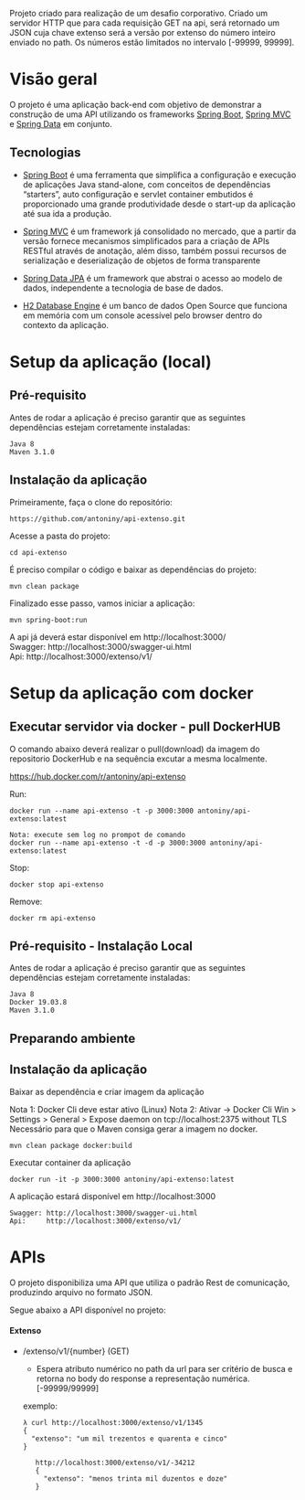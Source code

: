 Projeto criado para realização de um desafio corporativo. Criado um servidor HTTP que para cada requisição GET na api, será retornado um JSON cuja chave extenso será a versão por extenso do número inteiro enviado no path. Os números estão limitados no intervalo [-99999, 99999].

# Visão geral

O projeto é uma aplicação back-end com objetivo de demonstrar a construção de uma API utilizando os frameworks [Spring Boot](https://projects.spring.io/spring-boot), [Spring MVC](https://docs.spring.io/spring/docs/current/spring-framework-reference/html/mvc.html) e [Spring Data](http://projects.spring.io/spring-data) em conjunto.

## Tecnologias

- [Spring Boot](https://projects.spring.io/spring-boot) é uma ferramenta que simplifica a configuração e execução de aplicações Java stand-alone,  com conceitos de dependências “starters”, auto configuração e servlet container embutidos é proporcionado uma grande produtividade desde o start-up da aplicação até sua ida a produção.
 
- [Spring MVC](https://docs.spring.io/spring/docs/current/spring-framework-reference/html/mvc.html) é um framework já consolidado no mercado, que a partir da versão fornece mecanismos simplificados para a criação de APIs RESTful através de anotação, além disso, também possui recursos de serialização e deserialização de objetos de forma transparente 
 
- [Spring Data JPA](https://spring.io/projects/spring-data-jpa) é um framework que abstrai o acesso ao modelo de dados, independente a tecnologia de base de dados.

- [H2 Database Engine](https://www.h2database.com/) é um banco de dados Open Source que funciona em memória com um console acessível pelo browser dentro do contexto da aplicação. 

 
# Setup da aplicação (local)

## Pré-requisito

Antes de rodar a aplicação é preciso garantir que as seguintes dependências estejam corretamente instaladas:
```
Java 8
Maven 3.1.0
```

## Instalação da aplicação 

Primeiramente, faça o clone do repositório:
```
https://github.com/antoniny/api-extenso.git
```
Acesse a pasta do projeto:
```
cd api-extenso
```
É preciso compilar o código e baixar as dependências do projeto:
```
mvn clean package
```
Finalizado esse passo, vamos iniciar a aplicação:
```
mvn spring-boot:run
```

A api já deverá estar disponível em http://localhost:3000/ \
Swagger: http://localhost:3000/swagger-ui.html \
Api:     http://localhost:3000/extenso/v1/ 


# Setup da aplicação com docker


## Executar servidor via docker - pull DockerHUB 

O comando abaixo deverá realizar o pull(download) da imagem do repositorio DockerHub e na sequência excutar a mesma localmente.

https://hub.docker.com/r/antoniny/api-extenso

Run:
```
docker run --name api-extenso -t -p 3000:3000 antoniny/api-extenso:latest

Nota: execute sem log no prompot de comando
docker run --name api-extenso -t -d -p 3000:3000 antoniny/api-extenso:latest
```
Stop:
```
docker stop api-extenso
```

Remove:
```
docker rm api-extenso
```


## Pré-requisito - Instalação Local

Antes de rodar a aplicação é preciso garantir que as seguintes dependências estejam corretamente instaladas:

```
Java 8
Docker 19.03.8 
Maven 3.1.0 
```

## Preparando ambiente

## Instalação da aplicação

Baixar as dependência e criar imagem da aplicação

Nota 1: Docker Cli deve estar ativo (Linux)
Nota 2: Ativar -> Docker Cli Win > Settings > General > Expose daemon on tcp://localhost:2375 without TLS 
Necessário para que o Maven consiga gerar a imagem no docker.
```
mvn clean package docker:build
```

Executar container da aplicação

```
docker run -it -p 3000:3000 antoniny/api-extenso:latest
```

A aplicação estará disponível em http://localhost:3000
```
Swagger: http://localhost:3000/swagger-ui.html
Api:     http://localhost:3000/extenso/v1/
```

# APIs

O projeto disponibiliza uma API que utiliza o padrão Rest de comunicação, produzindo arquivo no formato JSON.

Segue abaixo a API disponível no projeto:

#### Extenso

 - /extenso/v1/{number} (GET)
    - Espera atributo numérico no path da url para ser critério de busca e retorna no body do response a representação numérica. [-99999/99999]
    
    exemplo:
    ```
    λ curl http://localhost:3000/extenso/v1/1345
    {
      "extenso": "um mil trezentos e quarenta e cinco"
    }
    ```
    ```
       http://localhost:3000/extenso/v1/-34212
       {
         "extenso": "menos trinta mil duzentos e doze"
       }
     ```
   
   